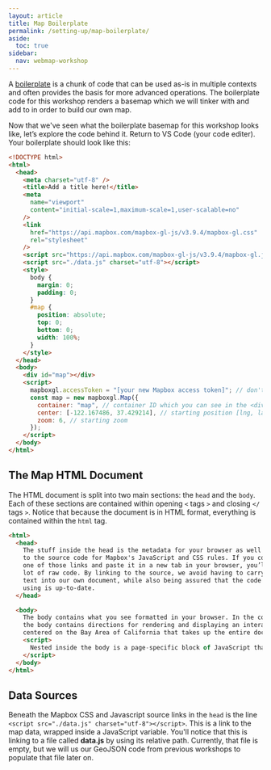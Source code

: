 ```yaml
---
layout: article
title: Map Boilerplate
permalink: /setting-up/map-boilerplate/
aside:
  toc: true
sidebar:
  nav: webmap-workshop
---
```


A [boilerplate](https://www.freecodecamp.org/news/whats-boilerplate-and-why-do-we-use-it-let-s-check-out-the-coding-style-guide-ac2b6c814ee7/) is a chunk of code that can be used as-is in multiple contexts and often provides the basis for more advanced operations. The boilerplate code for this workshop renders a basemap which we will tinker with and add to in order to build our own map.

Now that we've seen what the boilerplate basemap for this workshop looks like, let’s explore the code behind it. Return to VS Code (your code editer). Your boilerplate should look like this:

```html
<!DOCTYPE html>
<html>
  <head>
    <meta charset="utf-8" />
    <title>Add a title here!</title>
    <meta
      name="viewport"
      content="initial-scale=1,maximum-scale=1,user-scalable=no"
    />
    <link
      href="https://api.mapbox.com/mapbox-gl-js/v3.9.4/mapbox-gl.css"
      rel="stylesheet"
    />
    <script src="https://api.mapbox.com/mapbox-gl-js/v3.9.4/mapbox-gl.js"></script>
    <script src="./data.js" charset="utf-8"></script>
    <style>
      body {
        margin: 0;
        padding: 0;
      }
      #map {
        position: absolute;
        top: 0;
        bottom: 0;
        width: 100%;
      }
    </style>
  </head>
  <body>
    <div id="map"></div>
    <script>
      mapboxgl.accessToken = "[your new Mapbox access token]"; // don't use your public access token!
      const map = new mapboxgl.Map({
        container: "map", // container ID which you can see in the <div> above
        center: [-122.167486, 37.429214], // starting position [lng, lat]. Note that lat must be set between -90 and 90
        zoom: 6, // starting zoom
      });
    </script>
  </body>
</html>
```

## The Map HTML Document

The HTML document is split into two main sections: the `head` and the `body`. Each of these sections are contained within opening `<` tags `>` and closing `</` tags `>`. Notice that because the document is in HTML format, everything is contained within the `html` tag.

```html
<html>
  <head>
    The stuff inside the head is the metadata for your browser as well as links
    to the source code for Mapbox's JavaScript and CSS rules. If you copy either
    one of those links and paste it in a new tab in your browser, you’ll see a
    lot of raw code. By linking to the source, we avoid having to carry this
    text into our own document, while also being assured that the code we’re
    using is up-to-date.
  </head>

  <body>
    The body contains what you see formatted in your browser. In the code above,
    the body contains directions for rendering and displaying an interactive map
    centered on the Bay Area of California that takes up the entire document.
    <script>
      Nested inside the body is a page-specific block of JavaScript that loads the map on the screen.
    </script>
  </body>
</html>
```

## Data Sources

Beneath the Mapbox CSS and Javascript source links in the `head` is the line `<script src="./data.js" charset="utf-8"></script>`. This is a link to the map data, wrapped inside a JavaScript variable. You'll notice that this is linking to a file called **data.js** by using its relative path. Currently, that file is empty, but we will us our GeoJSON code from previous workshops to populate that file later on.
